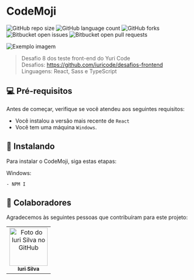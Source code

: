 # CodeMoji

![GitHub repo size](https://img.shields.io/github/repo-size/GustavoRanieli/codemoji?style=for-the-badge)
![GitHub language count](https://img.shields.io/github/languages/count/GustavoRanieli/codemoji?style=for-the-badge)
![GitHub forks](https://img.shields.io/github/forks/GustavoRanieli/codemoji?style=for-the-badge)
![Bitbucket open issues](https://img.shields.io/bitbucket/issues/GustavoRanieli/codemoji?style=for-the-badge)
![Bitbucket open pull requests](https://img.shields.io/bitbucket/pr-raw/GustavoRanieli/codemoji?style=for-the-badge)

<img src="imagem.png" alt="Exemplo imagem">

> Desafio 8 dos teste front-end do Yuri Code <br>
Desafios: https://github.com/iuricode/desafios-frontend <br>
Linguagens: React, Sass e TypeScript


## 💻 Pré-requisitos

Antes de começar, verifique se você atendeu aos seguintes requisitos:

* Você instalou a versão mais recente de `React`
* Você tem uma máquina `Windows`.

## 🚀 Instalando <CodeMoji>

Para instalar o CodeMoji, siga estas etapas:

Windows:
``` 
- NPM I
```

## 🤝 Colaboradores

Agradecemos às seguintes pessoas que contribuíram para este projeto:

<table>
  <tr>
    <td align="center">
      <a href="https://github.com/iuricode/desafios-frontend">
        <img src="https://avatars3.githubusercontent.com/u/31936044" width="100px;" alt="Foto do Iuri Silva no GitHub"/><br>
        <sub>
          <b>Iuri Silva</b>
        </sub>
      </a>
    </td>
  </tr>
</table>
